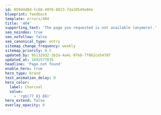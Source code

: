 ```yaml
---
id: 059d4d8d-fc60-49f8-8823-7da10549e84e
blueprint: feedback
template: errors/404
title: '404'
supporting_text: 'The page you requested is not available (anymore).'
seo_noindex: true
seo_nofollow: false
seo_canonical_type: entry
sitemap_change_frequency: weekly
sitemap_priority: 0.5
updated_by: 95132932-3b2a-4a4c-97b8-7f062ce5478f
updated_at: 1692577835
headline: 'Page not found'
enable_hero: true
hero_type: brand
text_animation_delay: 0
hero_color:
  label: Charcoal
  value:
    - 'rgb(77 81 86)'
hero_extend: false
overlay_opacity: 0
---
```


